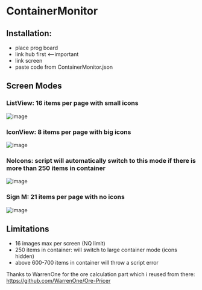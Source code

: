 # ContainerMonitor

## Installation:
- place prog board
- link hub first <--important
- link screen
- paste code from ContainerMonitor.json

## Screen Modes
### ListView: 16 items per page with small icons
![image](https://user-images.githubusercontent.com/93654396/181996240-738cc502-63b0-4335-b2fd-27c5a42c8abe.png)

### IconView: 8 items per page with big icons
![image](https://user-images.githubusercontent.com/93654396/181996282-e34e88c4-711b-4573-b89d-404b4304e143.png)

### NoIcons: script will automatically switch to this mode if there is more than 250 items in container
![image](https://user-images.githubusercontent.com/93654396/182011638-7531a212-f505-46c2-8802-84ea13ba06b4.png)

### Sign M: 21 items per page with no icons
![image](https://user-images.githubusercontent.com/93654396/182011788-ad8d4aee-a505-47e3-91e6-5b931c03107b.png)

## Limitations
 - 16 images max per screen (NQ limit)
 - 250 items in container: will switch to large container mode (icons hidden)
 - above 600-700 items in container will throw a script error

Thanks to WarrenOne for the ore calculation part which i reused from there: https://github.com/WarrenOne/Ore-Pricer

